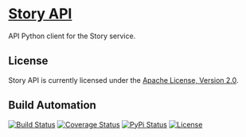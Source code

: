 # [Story API](http://story-api.hive.pt)

API Python client for the Story service.

## License

Story API is currently licensed under the [Apache License, Version 2.0](http://www.apache.org/licenses/).

## Build Automation

[![Build Status](https://travis-ci.org/hivesolutions/story_api.svg?branch=master)](https://travis-ci.org/hivesolutions/story_api)
[![Coverage Status](https://coveralls.io/repos/hivesolutions/story_api/badge.svg?branch=master)](https://coveralls.io/r/hivesolutions/story_api?branch=master)
[![PyPi Status](https://img.shields.io/pypi/v/story_api.svg)](https://pypi.python.org/pypi/story_api)
[![License](http://img.shields.io/badge/license-Apache%202.0-blue.svg)](http://www.apache.org/licenses/)
